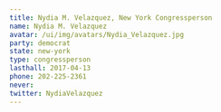 ```yaml
---
title: Nydia M. Velazquez, New York Congressperson
name: Nydia M. Velazquez
avatar: /ui/img/avatars/Nydia_Velazquez.jpg
party: democrat
state: new-york
type: congressperson
lasthall: 2017-04-13
phone: 202-225-2361
never: 
twitter: NydiaVelazquez
---
```

